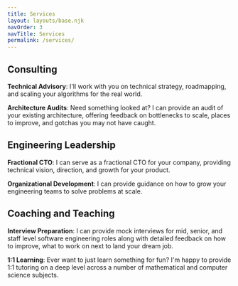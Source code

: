 ```yaml
---
title: Services
layout: layouts/base.njk
navOrder: 3
navTitle: Services
permalink: /services/
---
```


## Consulting

**Technical Advisory**: I'll work with you on technical strategy, roadmapping, and scaling your algorithms for the real world.

**Architecture Audits**: Need something looked at? I can provide an audit of your existing architecture, offering feedback on bottlenecks to scale, places to improve, and gotchas you may not have caught.

## Engineering Leadership

**Fractional CTO**: I can serve as a fractional CTO for your company, providing technical vision, direction, and growth for your product.

**Organizational Development**: I can provide guidance on how to grow your engineering teams to solve problems at scale.

## Coaching and Teaching

**Interview Preparation**: I can provide mock interviews for mid, senior, and staff level software engineering roles along with detailed feedback on how to improve, what to work on next to land your dream job. 

**1:1 Learning**: Ever want to just learn something for fun? I'm happy to provide 1:1 tutoring on a deep level across a number of mathematical and computer science subjects.


